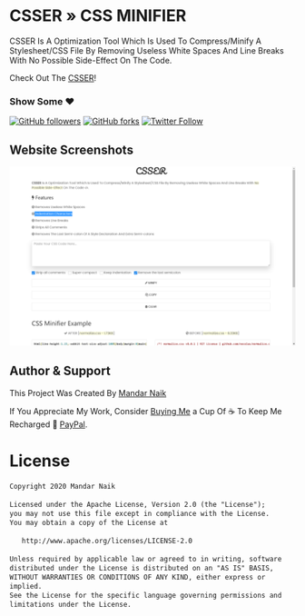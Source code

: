 # CSSER &#187; CSS MINIFIER

CSSER Is A Optimization Tool Which Is Used To Compress/Minify A Stylesheet/CSS File By Removing Useless White Spaces And Line Breaks With No Possible Side-Effect On The Code.

Check Out The [CSSER](https://mandarnaik016.github.io/csser/index.html)!

### Show Some :heart:

[![GitHub followers](https://img.shields.io/github/followers/mandarnaik016?label=follow&style=for-the-badge)](https://github.com/mandarnaik016)
[![GitHub forks](https://img.shields.io/github/forks/mandarnaik016/csser?label=fork&style=for-the-badge)](https://github.com/mandarnaik016/csser/fork)
[![Twitter Follow](https://img.shields.io/twitter/follow/_md_naik?style=for-the-badge)](https://mobile.twitter.com/_md_naik)

## Website Screenshots

![screenshot](assets/img/csser-css-minifier.png)

## Author & Support

This Project Was Created By [Mandar Naik](https://github.com/mandarnaik016)

If You Appreciate My Work, Consider [Buying Me](https://www.paypal.com/paypalme/MDnaik/5usd) a Cup Of :coffee: To Keep Me Recharged :muscle: [PayPal](https://www.paypal.com/paypalme/MDnaik/5usd).

# License

    Copyright 2020 Mandar Naik

    Licensed under the Apache License, Version 2.0 (the "License");
    you may not use this file except in compliance with the License.
    You may obtain a copy of the License at

       http://www.apache.org/licenses/LICENSE-2.0

    Unless required by applicable law or agreed to in writing, software
    distributed under the License is distributed on an "AS IS" BASIS,
    WITHOUT WARRANTIES OR CONDITIONS OF ANY KIND, either express or implied.
    See the License for the specific language governing permissions and
    limitations under the License.
